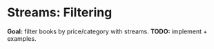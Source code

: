 # Streams: Filtering

**Goal:** filter books by price/category with streams.
**TODO:** implement + examples.

